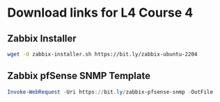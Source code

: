 # Download links for L4 Course 4

## Zabbix Installer
```bash
wget -O zabbix-installer.sh https://bit.ly/zabbix-ubuntu-2204
```

## Zabbix pfSense SNMP Template
```powershell
Invoke-WebRequest -Uri https://bit.ly/zabbix-pfsense-snmp -OutFile 
```